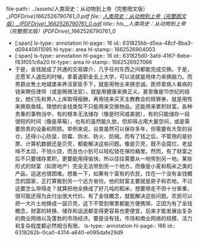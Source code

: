 file-path:: ../assets/人类简史：从动物到上帝（完整图文版）_(_PDFDrive_)_1662526790761_0.pdf
file:: [人类简史：从动物到上帝（完整图文版）_(_PDFDrive_)_1662526790761_0.pdf](../assets/人类简史：从动物到上帝（完整图文版）_(_PDFDrive_)_1662526790761_0.pdf)
title:: hls__人类简史：从动物到上帝（完整图文版）_(_PDFDrive_)_1662526790761_0

- [:span]
  ls-type:: annotation
  hl-page:: 16
  id:: 631825bb-d5ea-48cf-8ba3-d09440611095
  hl-type:: area
  hl-stamp:: 1662526904003
- [:span]
  ls-type:: annotation
  hl-page:: 16
  id:: 631825d0-3afd-4167-8ebe-f83f051c6a20
  hl-type:: area
  hl-stamp:: 1662526927066
- 于是，金钱就成了共通的交易媒介，几乎任何东西之间都能完成交换。于是，志愿军人退伍的时候，拿着退职金去上大学，可以说就是用体力来换脑力。而男爵出售土地城堡来养活家臣手下，就是用物业来换忠诚。医师拿病人看病的钱来聘任律师（或是贿赂法官），就是用健康来换正义。甚至像是15世纪的妓女，她们先和男人上床取得报酬，再用钱来买天主教教会的赎罪券，就是用性来换取救赎。理想的金钱类型不只能用来交换物品，还能用来累积财富。各种贵重的事物当中，有的根本无法储存（像是时间或美貌），有的只能储存一段很短的时间（像是草莓），也有的虽然能久放，但却得占用大量空间，或是需要昂贵的设备和照顾。举例来说，谷类虽然可以保存多年，但需要有大型的谷仓，还得小心防鼠、防霉、防水、防火、防贼。而有了钱之后，不管用的是钞票、计算机数据还是贝壳，都能解决这些问题。像是贝壳，既不会腐烂，老鼠啃不太动，不怕火烧，而且也小到可以轻松锁在保险箱里。然而，有了财富之后不只要储存累积，更要能用得愉快，所以往往需要从一地带到另一地。某些形式的财富（如房地产）完全无法带到另一个地方，而像是小麦和稻米之类的产品，运送也很困难。想象一下，如果有个富有的农民，住在一个没有金钱概念的国家，正打算搬到另一个远方省份。他的财富主要就是房子和农地，不过这要怎么带得走？就算把地全换成了好几吨的稻米，想要带走不但十分笨重，很可能还得为此付出很大代价。有了金钱概念，就能解决这些问题。农民可以把一大片土地换成一袋贝壳，这下不管到哪里都能方便携带。正因为有了金钱概念，财富的转换、储存和运送都变得更容易也更便宜，后来才能发展出复杂的商业网络以及蓬勃的市场经济。要是没有钱，市场和商业网络的规模、活力和复杂程度都必然相当有限。
  ls-type:: annotation
  hl-page:: 166
  id:: 6318262b-0ca0-4314-a640-e095dafe29d9